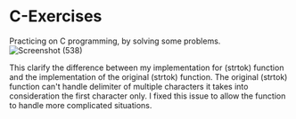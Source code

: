 # C-Exercises
Practicing on C programming, by solving some problems.
![Screenshot (538)](https://github.com/Abdullah-Khalid01/C-Exercises/assets/67141185/fbbb6e9f-8165-4384-82b4-c6b1790b686f)

This clarify the difference between my implementation for (strtok) function and the implementation of the original (strtok) function. The original (strtok) function can't handle delimiter of multiple characters it takes into consideration the first character only. I fixed this issue to allow the function to handle more complicated situations.
